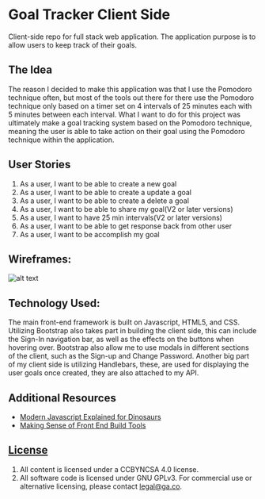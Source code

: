 
# Goal Tracker Client Side

  Client-side repo for full stack web application. The application purpose is
  to allow users to keep track of their goals.

## The Idea

The reason I decided to make this application was that I use the Pomodoro
technique often, but most of the tools out there for there use the  Pomodoro
technique only based on a  timer set on 4 intervals of 25 minutes each with 5
minutes between each interval. What I want to do for this project was ultimately
make a goal tracking system based on the Pomodoro technique, meaning the user is
able to take action on their goal using the Pomodoro technique within the
application.

## User Stories

1. As a user, I want to be able to create a new goal
1. As a user, I want to be able to create a update a goal
1. As a user, I want to be able to create a delete a goal
1. As a user, I want to be able to share my goal(V2 or later versions)
1. As a user, I want to have 25 min intervals(V2 or later versions)
1. As a user, I want to be able to get response back from other user
1. As a user, I want to be accomplish my goal

## Wireframes:
![alt text](https://i.imgur.com/Ziau8I1.png)


## Technology Used:

The main front-end framework is built on Javascript, HTML5, and CSS. Utilizing
Bootstrap also takes part in building the client side, this can include the
Sign-In navigation bar, as well as the effects on the buttons when hovering over.
Bootstrap also allow me to use modals in different sections of the client, such
as the Sign-up and Change Password. Another big part of my client side is
utilizing Handlebars, these, are used for displaying the user goals once
created, they are also attached to my API.

## Additional Resources

- [Modern Javascript Explained for Dinosaurs](https://medium.com/@peterxjang/modern-javascript-explained-for-dinosaurs-f695e9747b70)
- [Making Sense of Front End Build Tools](https://medium.freecodecamp.org/making-sense-of-front-end-build-tools-3a1b3a87043b)

## [License](LICENSE)

1. All content is licensed under a CC­BY­NC­SA 4.0 license.
1. All software code is licensed under GNU GPLv3. For commercial use or
    alternative licensing, please contact legal@ga.co.
